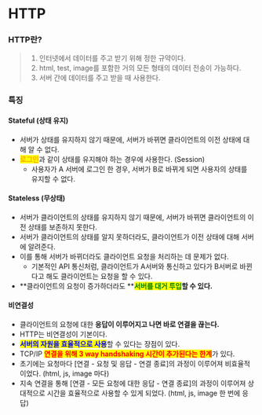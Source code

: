 # HTTP

### HTTP란?

> 1. 인터넷에서 데이터를 주고 받기 위해 정한 규약이다.
> 2. html, test, image를 포함한 거의 모든 형태의 데이터 전송이 가능하다.
> 3. 서버 간에 데이터를 주고 받을 때 사용한다.



### 특징

#### Stateful (상태 유지)

* 서버가 상태를 유지하지 않기 때문에, 서버가 바뀌면 클라이언트의 이전 상태에 대해 알 수 없다.
* <mark style="color:orange;">**로그인**</mark>과 같이 상태를 유지해야 하는 경우에 사용한다. (Session)
  * 사용자가 A 서버에 로그인 한 경우, 서버가 B로 바뀌게 되면 사용자의 상태를 유지할 수 없다.

#### Stateless (무상태)

* 서버가 클라이언트의 상태를 유지하지 않기 때문에, 서버가 바뀌면 클라이언트의 이전 상태를 보존하지 못한다.
* 서버가 클라이언트의 상태를 알지 못하더라도, 클라이언트가 이전 상태에 대해 서버에 알려준다.
* 이를 통해 서버가 바뀌더라도 클라이언트 요청을 처리하는 데 문제가 없다.
  * 기본적인 API 통신처럼, 클라이언트가 A서버와 통신하고 있다가 B서버로 바뀐다고 해도 클라이언트는 요청을 할 수 있다.
* **클라이언트의 요청이 증가하더라도 **<mark style="color:green;">**서버를 대거 투입**</mark>**할 수 있다.**

#### 비연결성

* 클라이언트의 요청에 대한 **응답이 이루어지고 나면 바로 연결을 끊는다.**
* HTTP는 비연결성이 기본이다.
* <mark style="color:blue;">**서버의 자원을 효율적으로 사용**</mark>할 수 있다는 장점이 있다.
* TCP/IP <mark style="color:red;">**연결을 위해 3 way handshaking 시간이 추가된다는 한계**</mark>가 있다.
* 초기에는 요청마다 \[연결 - 요청 및 응답 - 연결 종료]의 과정이 이루어져 비효율적이었다. (html, js, image 마다)
* 지속 연결을 통해 \[연결 - 모든 요청에 대한 응답 - 연결 종료]의 과정이 이루어져 상대적으로 시간을 효율적으로 사용할 수 있게 되었다. (html, js, image 한 번에 응답)
